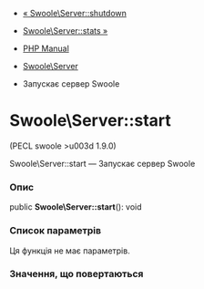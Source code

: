 - [« Swoole\Server::shutdown](swoole-server.shutdown.md)
- [Swoole\Server::stats »](swoole-server.stats.md)

- [PHP Manual](index.md)
- [Swoole\Server](class.swoole-server.md)
- Запускає сервер Swoole

# Swoole\Server::start

(PECL swoole \>u003d 1.9.0)

Swoole\Server::start — Запускає сервер Swoole

### Опис

public **Swoole\Server::start**(): void

### Список параметрів

Ця функція не має параметрів.

### Значення, що повертаються
